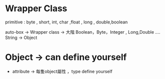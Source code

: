 # Wrapper Class
 primitive : byte , short, int, char ,float , long , double,boolean

 auto-box -> Wrapper class  -> 大階 
 Boolean，Byte，Integer , Long,Double .... 
 String -> Object

 # Object -> can define yourself
  - attribute -> 每隻object屬性 ，type define yourself
